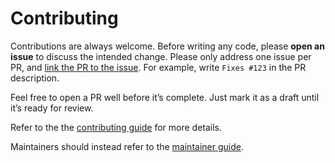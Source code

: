<!--
SPDX-FileCopyrightText: Copyright 2020-2024, Contributors to CICD
SPDX-PackageHomePage: https://github.com/dmyersturnbull/cicd
SPDX-License-Identifier: Apache-2.0
-->

# Contributing

Contributions are always welcome.
Before writing any code, please **open an issue** to discuss the intended change.
Please only address one issue per PR, and
[link the PR to the issue](https://docs.github.com/en/github/managing-your-work-on-github/linking-a-pull-request-to-an-issue).
For example, write `Fixes #123` in the PR description.

Feel free to open a PR well before it’s complete.
Just mark it as a draft until it’s ready for review.

Refer to the the
[contributing guide](https://dmyersturnbull.github.io/ref/contributor-guide/)
for more details.

Maintainers should instead refer to the
[maintainer guide](https://dmyersturnbull.github.io/ref/maintainer-guide/).
